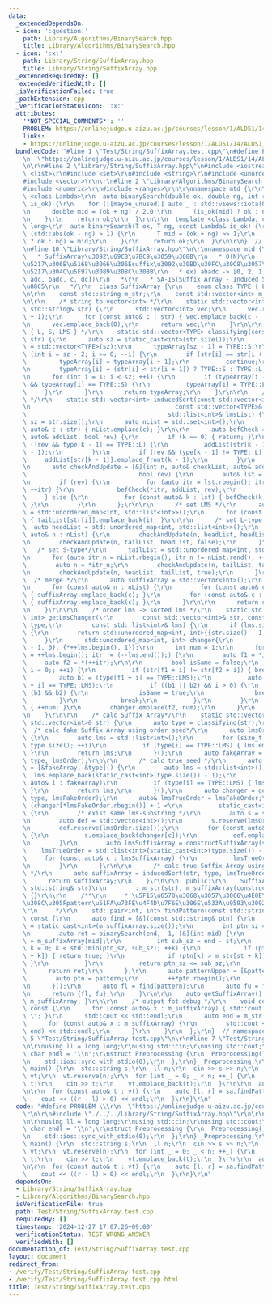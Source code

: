 ```yaml
---
data:
  _extendedDependsOn:
  - icon: ':question:'
    path: Library/Algorithms/BinarySearch.hpp
    title: Library/Algorithms/BinarySearch.hpp
  - icon: ':x:'
    path: Library/String/SuffixArray.hpp
    title: Library/String/SuffixArray.hpp
  _extendedRequiredBy: []
  _extendedVerifiedWith: []
  _isVerificationFailed: true
  _pathExtension: cpp
  _verificationStatusIcon: ':x:'
  attributes:
    '*NOT_SPECIAL_COMMENTS*': ''
    PROBLEM: https://onlinejudge.u-aizu.ac.jp/courses/lesson/1/ALDS1/14/ALDS1_14_D
    links:
    - https://onlinejudge.u-aizu.ac.jp/courses/lesson/1/ALDS1/14/ALDS1_14_D
  bundledCode: "#line 1 \"Test/String/SuffixArray.test.cpp\"\n#define PROBLEM \\\r\
    \n  \"https://onlinejudge.u-aizu.ac.jp/courses/lesson/1/ALDS1/14/ALDS1_14_D\"\r\
    \n\r\n#line 2 \"Library/String/SuffixArray.hpp\"\n#include <iostream>\r\n#include\
    \ <list>\r\n#include <set>\r\n#include <string>\r\n#include <unordered_map>\r\n\
    #include <vector>\r\n\r\n#line 2 \"Library/Algorithms/BinarySearch.hpp\"\n\r\n\
    #include <numeric>\r\n#include <ranges>\r\n\r\nnamespace mtd {\r\n\r\n  template\
    \ <class Lambda>\r\n  auto binarySearch(double ok, double ng, int rep, const Lambda&\
    \ is_ok) {\r\n    for ([[maybe_unused]] auto _ : std::views::iota(0, rep)) {\r\
    \n      double mid = (ok + ng) / 2.0;\r\n      (is_ok(mid) ? ok : ng) = mid;\r\
    \n    }\r\n    return ok;\r\n  }\r\n\r\n  template <class Lambda, class T = long\
    \ long>\r\n  auto binarySearch(T ok, T ng, const Lambda& is_ok) {\r\n    while\
    \ (std::abs(ok - ng) > 1) {\r\n      T mid = (ok + ng) >> 1;\r\n      (is_ok(mid)\
    \ ? ok : ng) = mid;\r\n    }\r\n    return ok;\r\n  }\r\n\r\n}  // namespace mtd\r\
    \n#line 10 \"Library/String/SuffixArray.hpp\"\n\r\nnamespace mtd {\r\n  /**\r\n\
    \   * SuffixArray\u3092\u69CB\u7BC9\u3059\u308B\r\n   * O(N)\r\n   * \u6587\u5B57\
    \u5217\u306E\u5168\u3066\u306Esuffix\u3092\u30BD\u30FC\u30C8\u3057\u305F\u914D\
    \u5217\u304C\u5F97\u3089\u308C\u308B\r\n   * ex) abadc -> [0, 2, 1, 4, 3]([abadc,\
    \ adc, badc, c, dc])\r\n   *\r\n   * SA-IS(Suffix Array - Induced Sort)\u3067\u5B9F\
    \u88C5\r\n   */\r\n  class SuffixArray {\r\n    enum class TYPE { L, S, LMS };\r\
    \n\r\n    const std::string m_str;\r\n    const std::vector<int> m_suffixArray;\r\
    \n\r\n    /* string to vector<int> */\r\n    static std::vector<int> toIntVec(const\
    \ std::string& str) {\r\n      std::vector<int> vec;\r\n      vec.reserve(str.size()\
    \ + 1);\r\n      for (const auto& c : str) { vec.emplace_back(c - '0' + 1); }\r\
    \n      vec.emplace_back(0);\r\n      return vec;\r\n    }\r\n\r\n    /* classify\
    \ { L, S, LMS } */\r\n    static std::vector<TYPE> classifying(const std::vector<int>&\
    \ str) {\r\n      auto sz = static_cast<int>(str.size());\r\n      auto typeArray\
    \ = std::vector<TYPE>(sz);\r\n      typeArray[sz - 1] = TYPE::S;\r\n      for\
    \ (int i = sz - 2; i >= 0; --i) {\r\n        if (str[i] == str[i + 1]) {\r\n \
    \         typeArray[i] = typeArray[i + 1];\r\n          continue;\r\n        }\r\
    \n        typeArray[i] = (str[i] < str[i + 1]) ? TYPE::S : TYPE::L;\r\n      }\r\
    \n      for (int i = 1; i < sz; ++i) {\r\n        if (typeArray[i - 1] == TYPE::L\
    \ && typeArray[i] == TYPE::S) {\r\n          typeArray[i] = TYPE::LMS;\r\n   \
    \     }\r\n      }\r\n      return typeArray;\r\n    }\r\n\r\n    /* induced sort\
    \ */\r\n    static std::vector<int> inducedSort(const std::vector<int>& str,\r\
    \n                                        const std::vector<TYPE>& type,\r\n \
    \                                       std::list<int>& lmsList) {\r\n      auto\
    \ sz = str.size();\r\n      auto nList = std::set<int>();\r\n      for (const\
    \ auto& c : str) { nList.emplace(c); }\r\n\r\n      auto befCheck = [&](int k,\
    \ auto& addList, bool rev) {\r\n        if (k == 0) { return; }\r\n        if\
    \ (!rev && type[k - 1] == TYPE::L) {\r\n          addList[str[k - 1]].emplace_back(k\
    \ - 1);\r\n        }\r\n        if (rev && type[k - 1] != TYPE::L) {\r\n     \
    \     addList[str[k - 1]].emplace_front(k - 1);\r\n        }\r\n      };\r\n\r\
    \n      auto checkAndUpdate = [&](int n, auto& checkList, auto& addList,\r\n \
    \                               bool rev) {\r\n        auto& lst = checkList[n];\r\
    \n        if (rev) {\r\n          for (auto itr = lst.rbegin(); itr != lst.rend();\
    \ ++itr) {\r\n            befCheck(*itr, addList, rev);\r\n          }\r\n   \
    \     } else {\r\n          for (const auto& k : lst) { befCheck(k, addList, rev);\
    \ }\r\n        }\r\n      };\r\n\r\n      /* set LMS */\r\n      auto tailList\
    \ = std::unordered_map<int, std::list<int>>();\r\n      for (const auto& i : lmsList)\
    \ { tailList[str[i]].emplace_back(i); }\r\n\r\n      /* set L-type */\r\n    \
    \  auto headList = std::unordered_map<int, std::list<int>>();\r\n      for (const\
    \ auto& n : nList) {\r\n        checkAndUpdate(n, headList, headList, false);\r\
    \n        checkAndUpdate(n, tailList, headList, false);\r\n      }\r\n\r\n   \
    \   /* set S-type*/\r\n      tailList = std::unordered_map<int, std::list<int>>();\r\
    \n      for (auto itr_n = nList.rbegin(); itr_n != nList.rend(); ++itr_n) {\r\n\
    \        auto n = *itr_n;\r\n        checkAndUpdate(n, tailList, tailList, true);\r\
    \n        checkAndUpdate(n, headList, tailList, true);\r\n      }\r\n\r\n    \
    \  /* merge */\r\n      auto suffixArray = std::vector<int>();\r\n      suffixArray.reserve(sz);\r\
    \n      for (const auto& n : nList) {\r\n        for (const auto& c : headList[n])\
    \ { suffixArray.emplace_back(c); }\r\n        for (const auto& c : tailList[n])\
    \ { suffixArray.emplace_back(c); }\r\n      }\r\n\r\n      return suffixArray;\r\
    \n    }\r\n\r\n    /* order lms -> sorted lms */\r\n    static std::unordered_map<int,\
    \ int> getLmsChanger(\r\n        const std::vector<int>& str, const std::vector<TYPE>&\
    \ type,\r\n        const std::list<int>& lms) {\r\n      if (lms.size() == 1)\
    \ {\r\n        return std::unordered_map<int, int>{{str.size() - 1, 0}};\r\n \
    \     }\r\n      std::unordered_map<int, int> changer{\r\n          {static_cast<int>(str.size())\
    \ - 1, 0}, {*++lms.begin(), 1}};\r\n      int num = 1;\r\n      for (auto itr\
    \ = ++lms.begin(); itr != (--lms.end());) {\r\n        auto f1 = *itr;\r\n   \
    \     auto f2 = *(++itr);\r\n\r\n        bool isSame = false;\r\n        for (int\
    \ i = 0;; ++i) {\r\n          if (str[f1 + i] != str[f2 + i]) { break; }\r\n \
    \         auto b1 = (type[f1 + i] == TYPE::LMS);\r\n          auto b2 = (type[f2\
    \ + i] == TYPE::LMS);\r\n          if ((b1 || b2) && i > 0) {\r\n            if\
    \ (b1 && b2) {\r\n              isSame = true;\r\n              break;\r\n   \
    \         }\r\n            break;\r\n          }\r\n        }\r\n        if (!isSame)\
    \ { ++num; }\r\n        changer.emplace(f2, num);\r\n      }\r\n      return changer;\r\
    \n    }\r\n\r\n    /* calc Suffix Array*/\r\n    static std::vector<int> constructSuffixArray(const\
    \ std::vector<int>& str) {\r\n      auto type = classifying(str);\r\n\r\n    \
    \  /* calc fake Suffix Array using order seed*/\r\n      auto lmsOrder = [&type]()\
    \ {\r\n        auto lms = std::list<int>();\r\n        for (size_t i = 0; i <\
    \ type.size(); ++i)\r\n          if (type[i] == TYPE::LMS) { lms.emplace_back(i);\
    \ }\r\n        return lms;\r\n      }();\r\n      auto fakeArray = inducedSort(str,\
    \ type, lmsOrder);\r\n\r\n      /* calc true seed */\r\n      auto lmsFakeOrder\
    \ = [&fakeArray, &type]() {\r\n        auto lms = std::list<int>();\r\n      \
    \  lms.emplace_back(static_cast<int>(type.size()) - 1);\r\n        for (const\
    \ auto& i : fakeArray)\r\n          if (type[i] == TYPE::LMS) { lms.emplace_back(i);\
    \ }\r\n        return lms;\r\n      }();\r\n      auto changer = getLmsChanger(str,\
    \ type, lmsFakeOrder);\r\n      auto& lmsTrueOrder = lmsFakeOrder;\r\n      if\
    \ (changer[*lmsFakeOrder.rbegin()] + 1 <\r\n          static_cast<int>(lmsFakeOrder.size()))\
    \ {\r\n        /* exist same lms-substring */\r\n        auto s = std::vector<int>();\r\
    \n        auto def = std::vector<int>();\r\n        s.reserve(lmsOrder.size());\r\
    \n        def.reserve(lmsOrder.size());\r\n        for (const auto& c : lmsOrder)\
    \ {\r\n          s.emplace_back(changer[c]);\r\n          def.emplace_back(c);\r\
    \n        }\r\n        auto lmsSuffixArray = constructSuffixArray(s);\r\n    \
    \    lmsTrueOrder = std::list<int>{static_cast<int>(type.size()) - 1};\r\n   \
    \     for (const auto& c : lmsSuffixArray) {\r\n          lmsTrueOrder.emplace_back(def[c]);\r\
    \n        }\r\n      }\r\n\r\n      /* calc true Suffix Array using true seed\
    \ */\r\n      auto suffixArray = inducedSort(str, type, lmsTrueOrder);\r\n\r\n\
    \      return suffixArray;\r\n    }\r\n\r\n  public:\r\n    SuffixArray(const\
    \ std::string& str)\r\n        : m_str(str), m_suffixArray(constructSuffixArray(toIntVec(str)))\
    \ {}\r\n\r\n    /**\r\n     * \u5F15\u6570\u3068\u3057\u3066\u4E0E\u3048\u3089\
    \u308C\u305Fpattern\u51FA\u73FE\u4F4D\u7F6E\u306E\u533A\u9593\u3092\u8FD4\u3059\
    \r\n     */\r\n    std::pair<int, int> findPattern(const std::string& pattern)\
    \ const {\r\n      auto find = [&](const std::string& ptn) {\r\n        int end\
    \ = static_cast<int>(m_suffixArray.size());\r\n        int ptn_sz = static_cast<int>(ptn.size());\r\
    \n        auto ret = binarySearch(end, -1, [&](int mid) {\r\n          int st\
    \ = m_suffixArray[mid];\r\n          int sub_sz = end - st;\r\n          for (int\
    \ k = 0; k < std::min(ptn_sz, sub_sz); ++k) {\r\n            if (ptn[k] < m_str[st\
    \ + k]) { return true; }\r\n            if (ptn[k] > m_str[st + k]) { return false;\
    \ }\r\n          }\r\n          return ptn_sz <= sub_sz;\r\n        });\r\n  \
    \      return ret;\r\n      };\r\n      auto patternUpper = [&pattern]() {\r\n\
    \        auto ptn = pattern;\r\n        ++*ptn.rbegin();\r\n        return ptn;\r\
    \n      }();\r\n      auto fl = find(pattern);\r\n      auto fu = find(patternUpper);\r\
    \n      return {fl, fu};\r\n    }\r\n\r\n    auto getSuffixArray() const { return\
    \ m_suffixArray; }\r\n\r\n    /* output fot debug */\r\n    void debugOutput()\
    \ const {\r\n      for (const auto& x : m_suffixArray) { std::cout << x << \"\
    \ \"; }\r\n      std::cout << std::endl;\r\n      auto end = m_str.size();\r\n\
    \      for (const auto& x : m_suffixArray) {\r\n        std::cout << m_str.substr(x,\
    \ end) << std::endl;\r\n      }\r\n    }\r\n  };\r\n}  // namespace mtd\r\n#line\
    \ 5 \"Test/String/SuffixArray.test.cpp\"\n\r\n#line 7 \"Test/String/SuffixArray.test.cpp\"\
    \n\r\nusing ll = long long;\r\nusing std::cin;\r\nusing std::cout;\r\nconstexpr\
    \ char endl = '\\n';\r\nstruct Preprocessing {\r\n  Preprocessing() {\r\n    std::cin.tie(0);\r\
    \n    std::ios::sync_with_stdio(0);\r\n  };\r\n} _Preprocessing;\r\n\r\nsigned\
    \ main() {\r\n  std::string s;\r\n  ll n;\r\n  cin >> s >> n;\r\n  std::vector<std::string>\
    \ vt;\r\n  vt.reserve(n);\r\n  for (int _ = 0; _ < n; ++_) {\r\n    std::string\
    \ t;\r\n    cin >> t;\r\n    vt.emplace_back(t);\r\n  }\r\n\r\n  auto sa = mtd::SuffixArray(s);\r\
    \n\r\n  for (const auto& t : vt) {\r\n    auto [l, r] = sa.findPattern(t);\r\n\
    \    cout << ((r - l) > 0) << endl;\r\n  }\r\n}\r\n"
  code: "#define PROBLEM \\\r\n  \"https://onlinejudge.u-aizu.ac.jp/courses/lesson/1/ALDS1/14/ALDS1_14_D\"\
    \r\n\r\n#include \"./../../Library/String/SuffixArray.hpp\"\r\n\r\n#include <iostream>\r\
    \n\r\nusing ll = long long;\r\nusing std::cin;\r\nusing std::cout;\r\nconstexpr\
    \ char endl = '\\n';\r\nstruct Preprocessing {\r\n  Preprocessing() {\r\n    std::cin.tie(0);\r\
    \n    std::ios::sync_with_stdio(0);\r\n  };\r\n} _Preprocessing;\r\n\r\nsigned\
    \ main() {\r\n  std::string s;\r\n  ll n;\r\n  cin >> s >> n;\r\n  std::vector<std::string>\
    \ vt;\r\n  vt.reserve(n);\r\n  for (int _ = 0; _ < n; ++_) {\r\n    std::string\
    \ t;\r\n    cin >> t;\r\n    vt.emplace_back(t);\r\n  }\r\n\r\n  auto sa = mtd::SuffixArray(s);\r\
    \n\r\n  for (const auto& t : vt) {\r\n    auto [l, r] = sa.findPattern(t);\r\n\
    \    cout << ((r - l) > 0) << endl;\r\n  }\r\n}\r\n"
  dependsOn:
  - Library/String/SuffixArray.hpp
  - Library/Algorithms/BinarySearch.hpp
  isVerificationFile: true
  path: Test/String/SuffixArray.test.cpp
  requiredBy: []
  timestamp: '2024-12-27 17:07:26+09:00'
  verificationStatus: TEST_WRONG_ANSWER
  verifiedWith: []
documentation_of: Test/String/SuffixArray.test.cpp
layout: document
redirect_from:
- /verify/Test/String/SuffixArray.test.cpp
- /verify/Test/String/SuffixArray.test.cpp.html
title: Test/String/SuffixArray.test.cpp
---
```

